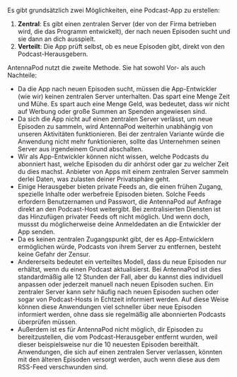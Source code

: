 Es gibt grundsätzlich zwei Möglichkeiten, eine Podcast-App zu erstellen:

1. **Zentral**: Es gibt einen zentralen Server (der von der Firma betrieben wird,
die das Programm entwickelt), der nach neuen Episoden sucht und sie dann an
dich ausspielt.
1. **Verteilt**: Die App prüft selbst, ob es neue Episoden gibt, direkt von den
Podcast-Herausgebern.

AntennaPod nutzt die zweite Methode. Sie hat sowohl Vor- als auch Nachteile:

- Da die App nach neuen Episoden sucht, müssen die App-Entwickler (wie wir)
keinen zentralen Server unterhalten. Das spart eine Menge Zeit und Mühe. Es
spart auch eine Menge Geld, was bedeutet, dass wir nicht auf Werbung oder große
Summen an Spenden angewiesen sind.
- Da sich die App nicht auf einen zentralen Server verlässt, um neue Episoden zu
sammeln, wird AntennaPod weiterhin unabhängig von unseren Aktivitäten
funktionieren. Bei der zentralen Variante würde die Anwendung nicht mehr
funktionieren, sollte das Unternehmen seinen Server aus irgendeinem Grund
abschalten.
- Wir als App-Entwickler können nicht wissen, welche Podcasts du abonniert hast,
welche Episoden du dir anhörst oder gar zu welcher Zeit du dies machst.
Anbieter von Apps mit einem zentralen Server sammeln derlei Daten, was zulasten
deiner Privatsphäre geht.
- Einige Herausgeber bieten private Feeds an, die einen frühen Zugang, spezielle
Inhalte oder werbefreie Episoden bieten. Solche Feeds erfordern Benutzernamen
und Passwort, die AntennaPod auf Anfrage direkt an den Podcast-Host weitergibt.
Bei zentralisierten Diensten ist das Hinzufügen privater Feeds oft nicht
möglich. Und wenn doch, mussst du möglicherweise deine Anmeldedaten an die
Entwickler der App senden.
- Da es keinen zentralen Zugangspunkt gibt, der es App-Entwicklern ermöglichen
würde, Podcasts von ihrem Server zu entfernen, besteht keine Gefahr der Zensur.
- Andererseits bedeutet ein verteiltes Modell, dass du neue Episoden nur
erhältst, wenn du einen Podcast aktualisierst. Bei AntennaPod ist dies
standardmäßig alle 12 Stunden der Fall, aber du kannst dies individuell anpassen
oder jederzeit manuell nach neuen Episoden suchen. Ein zentraler Server kann
sehr häufig nach neuen Episoden suchen oder sogar von Podcast-Hosts in Echtzeit
informiert werden. Auf diese Weise können diese Anwendungen viel schneller über
neue Episoden informiert werden, ohne dass sie regelmäßig alle abonnierten
Podcasts überprüfen müssen.
- Außerdem ist es für AntennaPod nicht möglich, dir Episoden zu bereitzustellen,
die vom Podcast-Herausgeber entfernt wurden, weil dieser beispielsweise nur
die 10 neuesten Episoden bereithält. Anwendungen, die sich auf einen zentralen
Server verlassen, könnten mit den älteren Episoden versorgt werden, auch wenn
diese aus dem RSS-Feed verschwunden sind.
